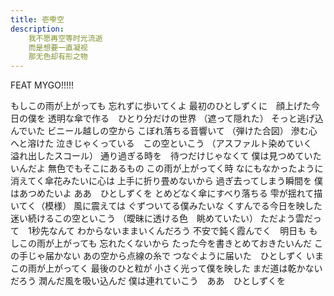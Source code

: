 ```yaml
---
title: 壱雫空
description: 
    我不愿再空等时光流逝
    而是想要一直凝视
    那无色却有形之物
---
```

FEAT MYGO!!!!!

もしこの雨が上がっても
忘れずに歩いてくよ
最初のひとしずくに　顔上げた今日の僕を
透明な傘で作る　ひとり分だけの世界
（遮って隠れた）
そっと逃げ込んでいた
ビニール越しの空から
こぼれ落ちる音響いて
（弾けた合図）
滲む心へと溶けた
泣きじゃくっている　この空といこう
（アスファルト染めていく　溢れ出したスコール）
通り過ぎる時を　待つだけじゃなくて
僕は見つめていたいんだよ
無色でもそこにあるもの
この雨が上がってく時
なにもなかったように
消えてく傘花みたいに心は
上手に折り畳めないから
過ぎ去ってしまう瞬間を
僕はあつめたいよ
ああ　ひとしずくを
とめどなく傘にすべり落ちる
雫が揺れて描いてく（模様）
風に震えては
ぐずついてる僕みたいな
くすんでる今日を映した
迷い続けるこの空といこう
（曖昧に透ける色　眺めていたい）
ただよう雲だって　1秒先なんて
わからないままいくんだろう
不安で鈍く霞んでく　明日も
もしこの雨が上がっても
忘れたくないから
たった今を書きとめておきたいんだ
この手じゃ届かない
あの空から点線の糸で
つなぐように届いた　ひとしずく
いまこの雨が上がってく
最後のひと粒が
小さく光って僕を映した
まだ道は乾かないだろう
潤んだ風を吸い込んだ
僕は連れていこう　ああ　ひとしずくを